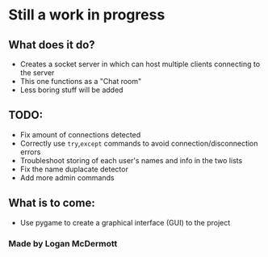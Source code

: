 # Still a work in progress

## What does it do?
- Creates a socket server in which can host multiple clients connecting to the server
- This one functions as a "Chat room"
- Less boring stuff will be added
  

## TODO:
- Fix amount of connections detected
- Correctly use `try`,`except` commands to avoid connection/disconnection errors
- Troubleshoot storing of each user's names and info in the two lists
- Fix the name duplacate detector
- Add more admin commands

## What is to come:
- Use pygame to create a graphical interface (GUI) to the project

   
### Made by Logan McDermott
